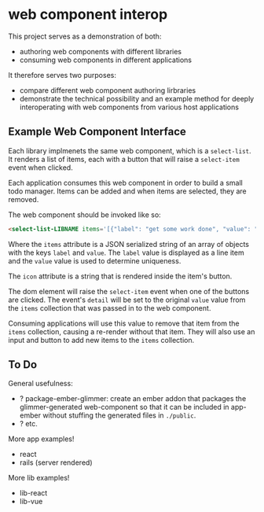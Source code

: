 # web component interop

This project serves as a demonstration of both:

- authoring web components with different libraries
- consuming web components in different applications

It therefore serves two purposes:

- compare different web component authoring lirbraries
- demonstrate the technical possibility and an example method for deeply interoperating with web components from various host applications


## Example Web Component Interface

Each library implmenets the same web component, which is a `select-list`. It renders a list of items, each with a button that will raise a `select-item` event when clicked.

Each application consumes this web component in order to build a small todo manager. Items can be added and when items are selected, they are removed.

The web component should be invoked like so:

```html
<select-list-LIBNAME items='[{"label": "get some work done", "value": "work"}]' icon="X"></select-list-LIBNAME>
```

Where the `items` attribute is a JSON serialized string of an array of objects with the keys `label` and `value`. The `label` value is displayed as a line item and the `value` value is used to determine uniqueness.

The `icon` attribute is a string that is rendered inside the item's button.

The dom element will raise the `select-item` event when one of the buttons are clicked. The event's `detail` will be set to the original `value` value from the `items` collection that was passed in to the web component.

Consuming applications will use this value to remove that item from the `items` collection, causing a re-render without that item. They will also use an input and button to add new items to the `items` collection.


## To Do

General usefulness:

- ? package-ember-glimmer: create an ember addon that packages the glimmer-generated web-component so that it can be included in app-ember without stuffing the generated files in `./public`.
- ? etc.

More app examples!

- react
- rails (server rendered)

More lib examples!

- lib-react
- lib-vue


